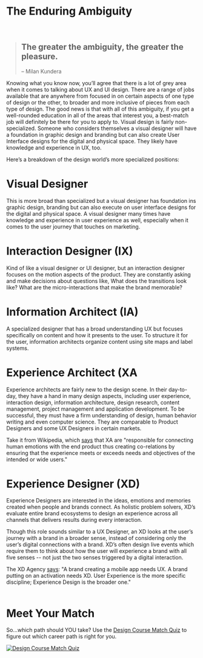 # The Enduring Ambiguity
<br>

> ## The greater the ambiguity, the greater the pleasure.
> – Milan Kundera


Knowing what you know now, you’ll agree that there is a lot of grey area when it comes to talking about UX and UI design. There are a range of jobs available that are anywhere from focused in on certain aspects of one type of design or the other, to broader and more inclusive of pieces from each type of design. The good news is that with all of this ambiguity, if you get a well-rounded education in all of the areas that interest you, a best-match job will definitely be there for you to apply to.
Visual design is fairly non-specialized. Someone who considers themselves a visual designer will have a foundation in graphic design and branding but can also create User Interface designs for the digital and physical space. They likely have knowledge and experience in UX, too. 

Here’s a breakdown of the design world’s more specialized positions: 


# Visual Designer 

This is more broad than specialized but a visual designer has foundation ins graphic design, branding but can also execute on user interface designs for the digital and physical space. A visual designer many times have knowledge and experience in user experience as well, especially when it comes to the user journey that touches on marketing.

# Interaction Designer (IX) 

Kind of like a visual designer or UI designer, but an interaction designer focuses on the motion aspects of the product. They are constantly asking and make decisions about questions like, What does the transitions look like? What are the micro-interactions that make the brand memorable?

# Information Architect (IA) 

A specialized designer that has a broad understanding UX but focuses specifically on content and how it presents to the user. To structure it for the user, information architects organize content using site maps and label systems. 

# Experience Architect (XA 

Experience architects are fairly new to the design scene. In their day-to-day, they have a hand in many design aspects, including user experience, interaction design, information architecture, design research, content management, project management and application development. To be successful, they must have a firm understanding of design, human behavior writing and even computer science. They are comparable to Product Designers and some UX Designers in certain markets. 

Take it from Wikipedia, which [says](https://www.wikiwand.com/en/Experience_architecture) that XA are "responsible for connecting human emotions with the end product thus creating co-relations by ensuring that the experience meets or exceeds needs and objectives of the intended or wide users." 

# Experience Designer (XD) 

Experience Designers are interested in the ideas, emotions and memories created when people and brands connect. As holistic problem solvers, XD’s evaluate entire brand ecosystems to design an experience across all channels that delivers results during every interaction. 

Though this role sounds similar to a UX Designer, an XD looks at the user’s journey with a brand in a broader sense, instead of considering only the user’s digital connections with a brand. XD’s often design live events which require them to think about how the user will experience a brand with all five senses -- not just the two senses triggered by a digital interaction.

The XD Agency [says](https://xdagency.com/ux-vs-xd/): "A brand creating a mobile app needs UX. A brand putting on an activation needs XD. User Experience is the more specific discipline; Experience Design is the broader one." 
<br><br>


# Meet Your Match
So…which path should YOU take? Use the [Design Course Match Quiz](https://theflatironschool.typeform.com/to/FpxjnA) to figure out which career path is right for you.
  
[![Design Course Match Quiz](https://curriculum-content.s3.amazonaws.com/design/phase0/Design-Course-Match-Quiz-CTA.jpg)](https://theflatironschool.typeform.com/to/FpxjnA)
